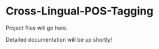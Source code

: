 # Cross-Lingual-POS-Tagging

Project files will go here.

Detailed documentation will be up shortly!
